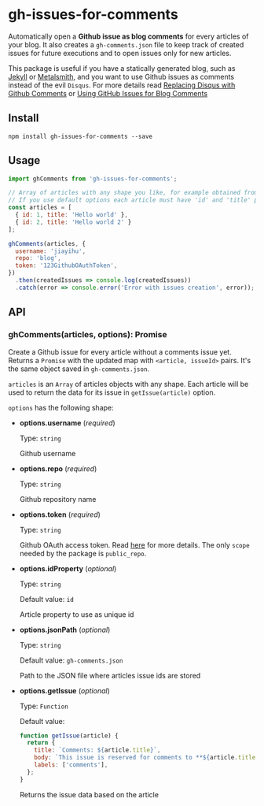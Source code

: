 # gh-issues-for-comments

Automatically open a **Github issue as blog comments** for every articles of your blog. It also creates a `gh-comments.json` file to keep track of created issues for future executions and to open issues only for new articles.

This package is useful if you have a statically generated blog, such as [Jekyll](https://jekyllrb.com) or [Metalsmith](http://www.metalsmith.io), and you want to use Github issues as comments instead of the evil `Disqus`. For more details read [Replacing Disqus with Github Comments](http://donw.io/post/github-comments/) or [Using GitHub Issues for Blog Comments](http://artsy.github.io/blog/2017/07/15/Comments-are-on/)

## Install

```
npm install gh-issues-for-comments --save
```

## Usage

```javascript
import ghComments from 'gh-issues-for-comments';

// Array of articles with any shape you like, for example obtained from Markdown files. 
// If you use default options each article must have 'id' and 'title' properties
const articles = [
  { id: 1, title: 'Hello world' }, 
  { id: 2, title: 'Hello world 2' }
];

ghComments(articles, {
  username: 'jiayihu',
  repo: 'blog',
  token: '123GithubOAuthToken',
})
  .then(createdIssues => console.log(createdIssues))
  .catch(error => console.error('Error with issues creation', error));
```

## API

### ghComments(articles, options): Promise

Create a Github issue for every article without a comments issue yet. Returns a `Promise` with the updated map with `<article, issueId>` pairs. It's the same object saved in `gh-comments.json`.

`articles` is an `Array` of articles objects with any shape. Each article will be used to return the data for its issue in `getIssue(article)` option.

`options` has the following shape:

- **options.username** (*required*)
  
  Type: `string`
  
  Github username

- **options.repo** (*required*)
  
  Type: `string`
  
  Github repository name

- **options.token** (*required*)
  
  Type: `string`
  
  Github OAuth access token. Read [here](https://help.github.com/articles/creating-a-personal-access-token-for-the-command-line/) for more details. The only `scope` needed by the package is `public_repo`.

- **options.idProperty** (*optional*)
  
  Type: `string`

  Default value: `id`
  
  Article property to use as unique id

- **options.jsonPath** (*optional*)
  
  Type: `string`

  Default value: `gh-comments.json`
  
  Path to the JSON file where articles issue ids are stored

- **options.getIssue** (*optional*)
  
  Type: `Function`

  Default value: 
  ```javascript
  function getIssue(article) {
    return {
      title: `Comments: ${article.title}`,
      body: `This issue is reserved for comments to **${article.title}**. Leave a comment below and it will be shown in the blog page.`,
      labels: ['comments'],
    };
  }
  ```
  
  Returns the issue data based on the article
